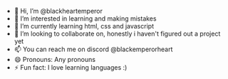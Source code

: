 - 👋 Hi, I’m @blackheartemperor
- 👀 I’m interested in learning and making mistakes
- 🌱 I’m currently learning html, css and javascript
- 💞️ I’m looking to collaborate on, honestly i haven't figured out a project yet
- 📫 You can reach me on discord @blackemperorheart
- 😄 Pronouns: Any pronouns
- ⚡ Fun fact: I love learning languages :)

<!---
blackheartemperor/blackheartemperor is a ✨ special ✨ repository because its `README.md` (this file) appears on your GitHub profile.
You can click the Preview link to take a look at your changes.
--->
